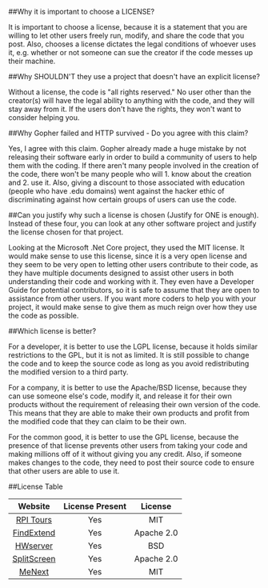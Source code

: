 ##Why it is important to choose a LICENSE?

It is important to choose a license, because it is a statement that you are willing to let other users freely run, modify, and share the code that you post. Also, chooses a license dictates the legal conditions of whoever uses it, e.g. whether or not someone can sue the creator if the code messes up their machine.

##Why SHOULDN'T they use a project that doesn't have an explicit license?

Without a license, the code is "all rights reserved." No user other than the creator(s) will have the legal ability to anything with the code, and they will stay away from it. If the users don't have the rights, they won't want to consider helping you.

##Why Gopher failed and HTTP survived - Do you agree with this claim?

Yes, I agree with this claim. Gopher already made a huge mistake by not releasing their software early in order to build a community of users to help them with the coding. If there aren't many people involved in the creation of the code, there won't be many people who will 1. know about the creation and 2. use it.  Also, giving a discount to those associated with education (people who have .edu domains) went against the hacker ethic of discriminating against how certain groups of users can use the code.

##Can you justify why such a license is chosen (Justify for ONE is enough). Instead of these four, you can look at any other software project and justify the license chosen for that project.

Looking at the Microsoft .Net Core project, they used the MIT license. It would make sense to use this license, since it is a very open license and they seem to be very open to letting other users contribute to their code, as they have multiple documents designed to assist other users in both understanding their code and working with it. They even have a Developer Guide for potential contributors, so it is safe to assume that they are open to assistance from other users. If you want more coders to help you with your project, it would make sense to give them as much reign over how they use the code as possible.

##Which license is better?

For a developer, it is better to use the LGPL license, because it holds similar restrictions to the GPL, but it is not as limited. It is still possible to change the code and to keep the source code as long as you avoid redistributing the modified version to a third party.

For a company, it is better to use the Apache/BSD license, because they can use someone else's code, modify it, and release it for their own products without the requirement of releasing their own version of the code. This means that they are able to make their own products and profit from the modified code that they can claim to be their own.

For the common good, it is better to use the GPL license, because the presence of that license prevents other users from taking your code and making millions off of it without giving you any credit. Also, if someone makes changes to the code, they need to post their source code to ensure that other users are able to use it.

##License Table

| Website        | License Present          | License |
| :-------------: |:-------------:| :-----:|
| [RPI Tours](https://github.com/wtg/RPI_Tours_iOS)            | Yes | MIT |
| [FindExtend](https://github.com/monroj/FindExtend)      | Yes      |   Apache 2.0 |
| [HWserver](https://github.com/RCOS-Grading-Server/HWserver/blob/master/LICENSE.md) | Yes      |    BSD |
| [SplitScreen](https://github.com/tassiahmed/SplitScreen/blob/master/LICENSE) | Yes | Apache 2.0
| [MeNext](https://github.com/makinj/MeNext) | Yes | MIT

